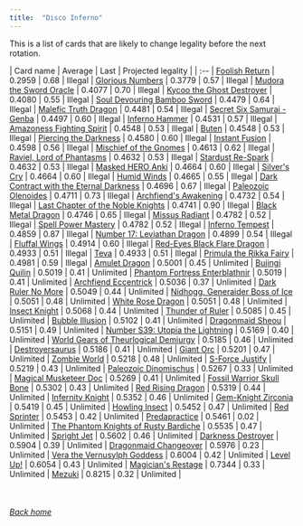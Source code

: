 ```yaml
---
title:  "Disco Inferno"
---
```


This is a list of cards that are likely to change legality before the next rotation.

| Card name | Average | Last | Projected legality |
| :-- |
[Foolish Return](https://db.ygoprodeck.com/card/?search=Foolish%20Return) | 0.2959 | 0.68 | Illegal |
[Glorious Numbers](https://db.ygoprodeck.com/card/?search=Glorious%20Numbers) | 0.3779 | 0.57 | Illegal |
[Mudora the Sword Oracle](https://db.ygoprodeck.com/card/?search=Mudora%20the%20Sword%20Oracle) | 0.4077 | 0.70 | Illegal |
[Kycoo the Ghost Destroyer](https://db.ygoprodeck.com/card/?search=Kycoo%20the%20Ghost%20Destroyer) | 0.4080 | 0.55 | Illegal |
[Soul Devouring Bamboo Sword](https://db.ygoprodeck.com/card/?search=Soul%20Devouring%20Bamboo%20Sword) | 0.4479 | 0.64 | Illegal |
[Malefic Truth Dragon](https://db.ygoprodeck.com/card/?search=Malefic%20Truth%20Dragon) | 0.4481 | 0.54 | Illegal |
[Secret Six Samurai - Genba](https://db.ygoprodeck.com/card/?search=Secret%20Six%20Samurai%20-%20Genba) | 0.4497 | 0.60 | Illegal |
[Inferno Hammer](https://db.ygoprodeck.com/card/?search=Inferno%20Hammer) | 0.4531 | 0.57 | Illegal |
[Amazoness Fighting Spirit](https://db.ygoprodeck.com/card/?search=Amazoness%20Fighting%20Spirit) | 0.4548 | 0.53 | Illegal |
[Buten](https://db.ygoprodeck.com/card/?search=Buten) | 0.4548 | 0.53 | Illegal |
[Piercing the Darkness](https://db.ygoprodeck.com/card/?search=Piercing%20the%20Darkness) | 0.4580 | 0.60 | Illegal |
[Instant Fusion](https://db.ygoprodeck.com/card/?search=Instant%20Fusion) | 0.4598 | 0.56 | Illegal |
[Mischief of the Gnomes](https://db.ygoprodeck.com/card/?search=Mischief%20of%20the%20Gnomes) | 0.4613 | 0.62 | Illegal |
[Raviel, Lord of Phantasms](https://db.ygoprodeck.com/card/?search=Raviel,%20Lord%20of%20Phantasms) | 0.4632 | 0.53 | Illegal |
[Stardust Re-Spark](https://db.ygoprodeck.com/card/?search=Stardust%20Re-Spark) | 0.4632 | 0.53 | Illegal |
[Masked HERO Anki](https://db.ygoprodeck.com/card/?search=Masked%20HERO%20Anki) | 0.4664 | 0.60 | Illegal |
[Silver's Cry](https://db.ygoprodeck.com/card/?search=Silver's%20Cry) | 0.4664 | 0.60 | Illegal |
[Humid Winds](https://db.ygoprodeck.com/card/?search=Humid%20Winds) | 0.4665 | 0.55 | Illegal |
[Dark Contract with the Eternal Darkness](https://db.ygoprodeck.com/card/?search=Dark%20Contract%20with%20the%20Eternal%20Darkness) | 0.4696 | 0.67 | Illegal |
[Paleozoic Olenoides](https://db.ygoprodeck.com/card/?search=Paleozoic%20Olenoides) | 0.4711 | 0.73 | Illegal |
[Archfiend's Awakening](https://db.ygoprodeck.com/card/?search=Archfiend's%20Awakening) | 0.4732 | 0.54 | Illegal |
[Last Chapter of the Noble Knights](https://db.ygoprodeck.com/card/?search=Last%20Chapter%20of%20the%20Noble%20Knights) | 0.4741 | 0.90 | Illegal |
[Black Metal Dragon](https://db.ygoprodeck.com/card/?search=Black%20Metal%20Dragon) | 0.4746 | 0.65 | Illegal |
[Missus Radiant](https://db.ygoprodeck.com/card/?search=Missus%20Radiant) | 0.4782 | 0.52 | Illegal |
[Spell Power Mastery](https://db.ygoprodeck.com/card/?search=Spell%20Power%20Mastery) | 0.4782 | 0.52 | Illegal |
[Inferno Tempest](https://db.ygoprodeck.com/card/?search=Inferno%20Tempest) | 0.4859 | 0.87 | Illegal |
[Number 17: Leviathan Dragon](https://db.ygoprodeck.com/card/?search=Number%2017:%20Leviathan%20Dragon) | 0.4899 | 0.54 | Illegal |
[Fluffal Wings](https://db.ygoprodeck.com/card/?search=Fluffal%20Wings) | 0.4914 | 0.60 | Illegal |
[Red-Eyes Black Flare Dragon](https://db.ygoprodeck.com/card/?search=Red-Eyes%20Black%20Flare%20Dragon) | 0.4933 | 0.51 | Illegal |
[Teva](https://db.ygoprodeck.com/card/?search=Teva) | 0.4933 | 0.51 | Illegal |
[Primula the Rikka Fairy](https://db.ygoprodeck.com/card/?search=Primula%20the%20Rikka%20Fairy) | 0.4981 | 0.59 | Illegal |
[Amulet Dragon](https://db.ygoprodeck.com/card/?search=Amulet%20Dragon) | 0.5001 | 0.45 | Unlimited |
[Bujingi Quilin](https://db.ygoprodeck.com/card/?search=Bujingi%20Quilin) | 0.5019 | 0.41 | Unlimited |
[Phantom Fortress Enterblathnir](https://db.ygoprodeck.com/card/?search=Phantom%20Fortress%20Enterblathnir) | 0.5019 | 0.41 | Unlimited |
[Archfiend Eccentrick](https://db.ygoprodeck.com/card/?search=Archfiend%20Eccentrick) | 0.5036 | 0.37 | Unlimited |
[Dark Ruler No More](https://db.ygoprodeck.com/card/?search=Dark%20Ruler%20No%20More) | 0.5049 | 0.44 | Unlimited |
[Nidhogg, Generaider Boss of Ice](https://db.ygoprodeck.com/card/?search=Nidhogg,%20Generaider%20Boss%20of%20Ice) | 0.5051 | 0.48 | Unlimited |
[White Rose Dragon](https://db.ygoprodeck.com/card/?search=White%20Rose%20Dragon) | 0.5051 | 0.48 | Unlimited |
[Insect Knight](https://db.ygoprodeck.com/card/?search=Insect%20Knight) | 0.5068 | 0.44 | Unlimited |
[Thunder of Ruler](https://db.ygoprodeck.com/card/?search=Thunder%20of%20Ruler) | 0.5085 | 0.45 | Unlimited |
[Bubble Illusion](https://db.ygoprodeck.com/card/?search=Bubble%20Illusion) | 0.5102 | 0.41 | Unlimited |
[Dragonmaid Sheou](https://db.ygoprodeck.com/card/?search=Dragonmaid%20Sheou) | 0.5151 | 0.49 | Unlimited |
[Number S39: Utopia the Lightning](https://db.ygoprodeck.com/card/?search=Number%20S39:%20Utopia%20the%20Lightning) | 0.5169 | 0.40 | Unlimited |
[World Gears of Theurlogical Demiurgy](https://db.ygoprodeck.com/card/?search=World%20Gears%20of%20Theurlogical%20Demiurgy) | 0.5185 | 0.46 | Unlimited |
[Destroyersaurus](https://db.ygoprodeck.com/card/?search=Destroyersaurus) | 0.5186 | 0.41 | Unlimited |
[Giant Orc](https://db.ygoprodeck.com/card/?search=Giant%20Orc) | 0.5201 | 0.47 | Unlimited |
[Zombie World](https://db.ygoprodeck.com/card/?search=Zombie%20World) | 0.5218 | 0.48 | Unlimited |
[S-Force Justify](https://db.ygoprodeck.com/card/?search=S-Force%20Justify) | 0.5219 | 0.43 | Unlimited |
[Paleozoic Dinomischus](https://db.ygoprodeck.com/card/?search=Paleozoic%20Dinomischus) | 0.5267 | 0.33 | Unlimited |
[Magical Musketeer Doc](https://db.ygoprodeck.com/card/?search=Magical%20Musketeer%20Doc) | 0.5269 | 0.41 | Unlimited |
[Fossil Warrior Skull Bone](https://db.ygoprodeck.com/card/?search=Fossil%20Warrior%20Skull%20Bone) | 0.5302 | 0.43 | Unlimited |
[Red Rising Dragon](https://db.ygoprodeck.com/card/?search=Red%20Rising%20Dragon) | 0.5319 | 0.44 | Unlimited |
[Infernity Knight](https://db.ygoprodeck.com/card/?search=Infernity%20Knight) | 0.5352 | 0.46 | Unlimited |
[Gem-Knight Zirconia](https://db.ygoprodeck.com/card/?search=Gem-Knight%20Zirconia) | 0.5419 | 0.45 | Unlimited |
[Howling Insect](https://db.ygoprodeck.com/card/?search=Howling%20Insect) | 0.5452 | 0.47 | Unlimited |
[Red Sprinter](https://db.ygoprodeck.com/card/?search=Red%20Sprinter) | 0.5453 | 0.42 | Unlimited |
[Predapractice](https://db.ygoprodeck.com/card/?search=Predapractice) | 0.5461 | 0.02 | Unlimited |
[The Phantom Knights of Rusty Bardiche](https://db.ygoprodeck.com/card/?search=The%20Phantom%20Knights%20of%20Rusty%20Bardiche) | 0.5535 | 0.47 | Unlimited |
[Spright Jet](https://db.ygoprodeck.com/card/?search=Spright%20Jet) | 0.5602 | 0.46 | Unlimited |
[Darkness Destroyer](https://db.ygoprodeck.com/card/?search=Darkness%20Destroyer) | 0.5904 | 0.39 | Unlimited |
[Dragonmaid Changeover](https://db.ygoprodeck.com/card/?search=Dragonmaid%20Changeover) | 0.5976 | 0.23 | Unlimited |
[Vera the Vernusylph Goddess](https://db.ygoprodeck.com/card/?search=Vera%20the%20Vernusylph%20Goddess) | 0.6004 | 0.42 | Unlimited |
[Level Up!](https://db.ygoprodeck.com/card/?search=Level%20Up!) | 0.6054 | 0.43 | Unlimited |
[Magician's Restage](https://db.ygoprodeck.com/card/?search=Magician's%20Restage) | 0.7344 | 0.33 | Unlimited |
[Mezuki](https://db.ygoprodeck.com/card/?search=Mezuki) | 0.8215 | 0.32 | Unlimited |

<br>

###### [Back home](index)